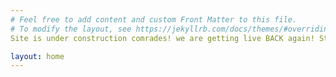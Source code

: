 ```yaml
---
# Feel free to add content and custom Front Matter to this file.
# To modify the layout, see https://jekyllrb.com/docs/themes/#overriding-theme-defaults
Site is under construction comrades! we are getting live BACK again! Stay tuned ha?

layout: home
---
```

